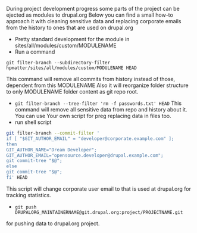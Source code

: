 During project development progress some parts of the project can be ejected as modules to drupal.org
Below you can find a small how-to approach it with cleaning sensitive data and replacing corporate emails from the history to ones that are used on drupal.org

* Pretty standard development for the module in sites/all/modules/custom/MODULENAME
* Run a command 

```git filter-branch --subdirectory-filter hpmatter/sites/all/modules/custom/MODULENAME HEAD```

This command will remove all commits from history instead of those, dependent from this MODULENAME
Also it will reorganize folder structure to only MODULENAME folder content as git repo root.
* ```git filter-branch --tree-filter 'rm -f passwords.txt' HEAD```
This command will remove all sensitive data from repo and history about it. You can use Your own script for preg replacing data in files too.
* run shell script

```sh
git filter-branch --commit-filter '
if [ "$GIT_AUTHOR_EMAIL" = "developer@corporate.example.com" ];
then
GIT_AUTHOR_NAME="Dream Developer";
GIT_AUTHOR_EMAIL="opensource.developer@drupal.example.com";
git commit-tree "$@";
else
git commit-tree "$@";
fi' HEAD
```

This script will change corporate user email to that is used at drupal.org for tracking statistics.

* ```git push DRUPALORG_MAINTAINERNAME@git.drupal.org:project/PROJECTNAME.git```

for pushing data to drupal.org project.
